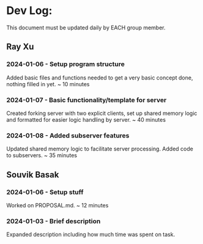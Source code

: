# Dev Log:

This document must be updated daily by EACH group member.

## Ray Xu

### 2024-01-06 - Setup program structure
Added basic files and functions needed to get a very basic concept done, nothing filled in yet. ~ 10 minutes

### 2024-01-07 - Basic functionality/template for server
Created forking server with two explicit clients, set up shared memory logic and formatted for easier logic handling by server. ~ 40 minutes

### 2024-01-08 - Added subserver features
Updated shared memory logic to facilitate server processing. Added code to subservers. ~ 35 minutes

## Souvik Basak

### 2024-01-06 - Setup stuff
Worked on PROPOSAL.md. ~ 12 minutes

### 2024-01-03 - Brief description
Expanded description including how much time was spent on task.
